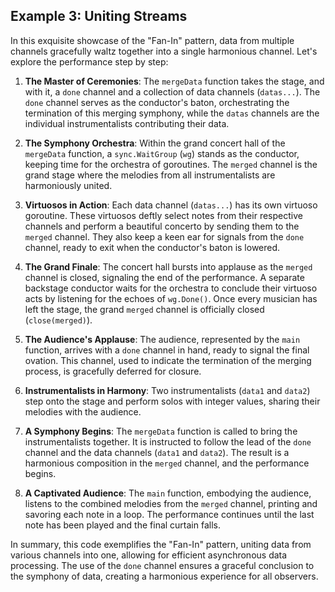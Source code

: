 ## Example 3: Uniting Streams

In this exquisite showcase of the "Fan-In" pattern, data from multiple channels gracefully waltz together into a single harmonious channel. Let's explore the performance step by step:

1. **The Master of Ceremonies**: The `mergeData` function takes the stage, and with it, a `done` channel and a collection of data channels (`datas...`). The `done` channel serves as the conductor's baton, orchestrating the termination of this merging symphony, while the `datas` channels are the individual instrumentalists contributing their data.

2. **The Symphony Orchestra**: Within the grand concert hall of the `mergeData` function, a `sync.WaitGroup` (`wg`) stands as the conductor, keeping time for the orchestra of goroutines. The `merged` channel is the grand stage where the melodies from all instrumentalists are harmoniously united.

3. **Virtuosos in Action**: Each data channel (`datas...`) has its own virtuoso goroutine. These virtuosos deftly select notes from their respective channels and perform a beautiful concerto by sending them to the `merged` channel. They also keep a keen ear for signals from the `done` channel, ready to exit when the conductor's baton is lowered.

4. **The Grand Finale**: The concert hall bursts into applause as the `merged` channel is closed, signaling the end of the performance. A separate backstage conductor waits for the orchestra to conclude their virtuoso acts by listening for the echoes of `wg.Done()`. Once every musician has left the stage, the grand `merged` channel is officially closed (`close(merged)`).

5. **The Audience's Applause**: The audience, represented by the `main` function, arrives with a `done` channel in hand, ready to signal the final ovation. This channel, used to indicate the termination of the merging process, is gracefully deferred for closure.

6. **Instrumentalists in Harmony**: Two instrumentalists (`data1` and `data2`) step onto the stage and perform solos with integer values, sharing their melodies with the audience.

7. **A Symphony Begins**: The `mergeData` function is called to bring the instrumentalists together. It is instructed to follow the lead of the `done` channel and the data channels (`data1` and `data2`). The result is a harmonious composition in the `merged` channel, and the performance begins.

8. **A Captivated Audience**: The `main` function, embodying the audience, listens to the combined melodies from the `merged` channel, printing and savoring each note in a loop. The performance continues until the last note has been played and the final curtain falls.

In summary, this code exemplifies the "Fan-In" pattern, uniting data from various channels into one, allowing for efficient asynchronous data processing. The use of the `done` channel ensures a graceful conclusion to the symphony of data, creating a harmonious experience for all observers.